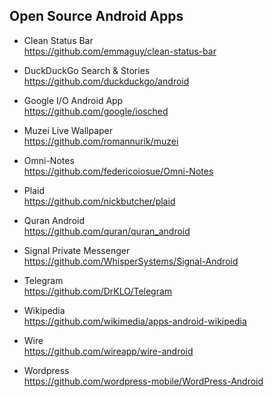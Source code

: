 
## Open Source Android Apps

- Clean Status Bar<br>
<https://github.com/emmaguy/clean-status-bar>

- DuckDuckGo Search & Stories<br>
<https://github.com/duckduckgo/android>

- Google I/O Android App<br>
<https://github.com/google/iosched>

- Muzei Live Wallpaper<br>
<https://github.com/romannurik/muzei>

- Omni-Notes<br>
<https://github.com/federicoiosue/Omni-Notes>

- Plaid<br>
<https://github.com/nickbutcher/plaid>

- Quran Android<br>
<https://github.com/quran/quran_android>

- Signal Private Messenger<br>
<https://github.com/WhisperSystems/Signal-Android>

- Telegram<br>
<https://github.com/DrKLO/Telegram>

- Wikipedia<br>
<https://github.com/wikimedia/apps-android-wikipedia>

- Wire<br>
<https://github.com/wireapp/wire-android>

- Wordpress<br>
<https://github.com/wordpress-mobile/WordPress-Android>
